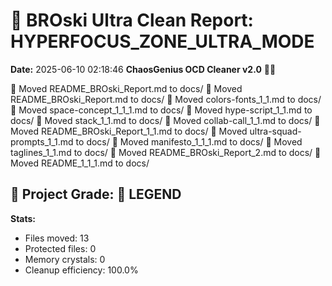 # 🧹 BROski Ultra Clean Report: HYPERFOCUS_ZONE_ULTRA_MODE
**Date:** 2025-06-10 02:18:46
**ChaosGenius OCD Cleaner v2.0** 🧠💜

📁 Moved README_BROski_Report.md to docs/
📁 Moved README_BROski_Report.md to docs/
📁 Moved colors-fonts_1_1.md to docs/
📁 Moved space-concept_1_1_1.md to docs/
📁 Moved hype-script_1_1.md to docs/
📁 Moved stack_1_1.md to docs/
📁 Moved collab-call_1_1.md to docs/
📁 Moved README_BROski_Report_1_1.md to docs/
📁 Moved ultra-squad-prompts_1_1.md to docs/
📁 Moved manifesto_1_1_1.md to docs/
📁 Moved taglines_1_1.md to docs/
📁 Moved README_BROski_Report_2.md to docs/
📁 Moved README_1_1_1.md to docs/

## 🧠 Project Grade: 💯 LEGEND
**Stats:**
- Files moved: 13
- Protected files: 0
- Memory crystals: 0
- Cleanup efficiency: 100.0%